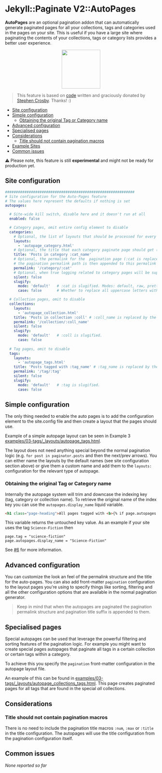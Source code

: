 # Jekyll::Paginate V2::AutoPages

**AutoPages** are an optional pagination addon that can automatically generate paginated pages for all your collections, tags and categories used in the pages on your site. This is useful if you have a large site where paginating the contents of your collections, tags or category lists provides a better user experience.

<p align="center">
  <img src="https://raw.githubusercontent.com/sverrirs/jekyll-paginate-v2/master/res/autopages-logo.png" height="128" />
</p>


> This feature is based on [code](https://github.com/stevecrozz/lithostech.com/blob/master/_plugins/tag_indexes.rb) written and graciously donated by [Stephen Crosby](https://github.com/stevecrozz). Thanks! :)

* [Site configuration](#site-configuration)
* [Simple configuration](#simple-configuration)
  + [Obtaining the original Tag or Category name](#obtaining-the-original-tag-or-category-name)
* [Advanced configuration](#advanced-configuration)
* [Specialised pages](#specialised-pages)
* [Considerations](#considerations)
  + [Title should not contain pagination macros](#title-should-not-contain-pagination-macros)
* [Example Sites](https://github.com/sverrirs/jekyll-paginate-v2/tree/master/examples)
* [Common issues](#common-issues)

:warning: Please note, this feature is still **experimental** and might not be ready for production yet.

## Site configuration

``` yml
############################################################
# Site configuration for the Auto-Pages feature
# The values here represent the defaults if nothing is set
autopages:

  # Site-wide kill switch, disable here and it doesn't run at all 
  enabled: false

  # Category pages, omit entire config element to disable
  categories: 
    # Optional, the list of layouts that should be processed for every category found in the site
    layouts: 
      - 'autopage_category.html'
    # Optional, the title that each category paginate page should get (:cat_name is replaced by the Category name)
    title: 'Posts in category :cat_name'
    # Optional, the permalink for the  pagination page (:cat is replaced), 
    # the pagination permalink path is then appended to this permalink structure
    permalink: '/category/:cat'
    # Optional, when true logging related to category pages will be supressed.
    silent: false
    slugify:
      mode: 'default'   # :cat is slugified. Modes: default, raw, pretty, ascii, latin
      case: false       # Whether to replace all uppercase letters with their lowercase counterparts

  # Collection pages, omit to disable
  collections:
    layouts: 
      - 'autopage_collection.html'
    title: 'Posts in collection :coll' # :coll_name is replaced by the collection name
    permalink: '/collection/:coll_name'
    silent: false
    slugify:
      mode: 'default'   # :coll is slugified.
      case: false 
  
  # Tag pages, omit to disable
  tags:
    layouts: 
      - 'autopage_tags.html'
    title: 'Posts tagged with :tag_name' # :tag_name is replaced by the tag name
    permalink: '/tag/:tag'
    silent: false
    slugify:
      mode: 'default'   # :tag is slugified.
      case: false
```

## Simple configuration
The only thing needed to enable the auto pages is to add the configuration element to the site.config file and then create a layout that the pages should use.

Example of a simple autopage layout can be seen in Example 3 [examples/03-tags/_layouts/autopage_tags.html](https://github.com/sverrirs/jekyll-paginate-v2/blob/master/examples/03-tags/_layouts/autopage_tags.html).

The layout does not need anything special beyond the normal pagination logic (e.g. `for post in paginator.posts` and then the next/prev arrows). You can either name the layouts by the default names (see site configuration section above) or give them a custom name and add them to the `layouts:` configuration for the relevant type of autopage.

### Obtaining the original Tag or Category name
Internally the autopage system will trim and downcase the indexing key (tag, category or collection name). To retrieve the original name of the index key you can use the `autopages.display_name` liquid variable.

``` html
<h1 class="page-heading">All pages tagged with <b>{% if page.autopages %}{{page.autopages.display_name}}{% endif %}</b></h1>
```

This variable returns the untouched key value. As an example if your site uses the tag `Science-Fiction` then

```
page.tag = "science-fiction"
page.autopages.display_name = "Science-Fiction"
```

See [#6](https://github.com/sverrirs/jekyll-paginate-v2/issues/6) for more information.


## Advanced configuration
You can customize the look an feel of the permalink structure and the title for the auto-pages. You can also add front-matter `pagination` configuration to the layout pages you're using to specify things like sorting, filtering and all the other configuration options that are available in the normal pagination generator.

> Keep in mind that when the autopages are paginated the pagination permalink structure and pagination title suffix is appended to them.

## Specialised pages

Special autopages can be used that leverage the powerful filtering and sorting features of the pagination logic. For example you might want to create special pages autopages that paginate all tags in a certain collection or certain tags within a category.

To achieve this you specify the `pagination` front-matter configuration in the autopage layout file.

An example of this can be found in [examples/03-tags/_layouts/autopage_collections_tags.html](https://github.com/sverrirs/jekyll-paginate-v2/blob/master/examples/03-tags/_layouts/autopage_collections_tags.html). This page creates paginated pages for all tags that are found in the special _all_ collections.

## Considerations

### Title should not contain pagination macros
There is no need to include the pagination title macros `:num`, `:max` or `:title` in the title configuration. The autopages will use the title configuration from the pagination configuration itself.

## Common issues
_None reported so far_
